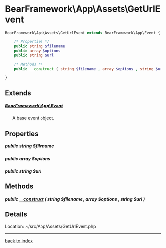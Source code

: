 # BearFramework\App\Assets\GetUrlEvent

```php
BearFramework\App\Assets\GetUrlEvent extends BearFramework\App\Event {

	/* Properties */
	public string $filename
	public array $options
	public string $url

	/* Methods */
	public __construct ( string $filename , array $options , string $url )

}
```

## Extends

##### [BearFramework\App\Event](bearframework.app.event.class.md)

&nbsp;&nbsp;&nbsp;&nbsp;&nbsp;&nbsp;A base event object.

## Properties

##### public string $filename

##### public array $options

##### public string $url

## Methods

##### public [__construct](bearframework.app.assets.geturlevent.__construct.method.md) ( string $filename , array $options , string $url )

## Details

Location: ~/src/App/Assets/GetUrlEvent.php

---

[back to index](index.md)

